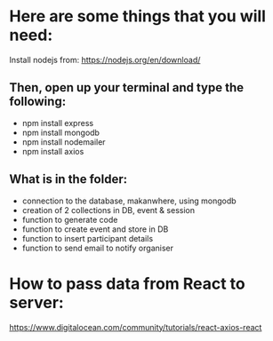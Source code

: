 # Here are some things that you will need:

Install nodejs from: https://nodejs.org/en/download/

## Then, open up your terminal and type the following:

- npm install express
- npm install mongodb
- npm install nodemailer
- npm install axios

## What is in the folder:

- connection to the database, makanwhere, using mongodb
- creation of 2 collections in DB, event & session
- function to generate code
- function to create event and store in DB
- function to insert participant details
- function to send email to notify organiser

# How to pass data from React to server:

https://www.digitalocean.com/community/tutorials/react-axios-react
